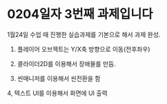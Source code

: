 # 0204일자 3번째 과제입니다 
1월24일 수업 때 진행한 실습과제를 기본으로 해서 과제 완성.

 

1. 플레이어 오브젝트는 Y/X축 방향으로 이동(전후좌우)

2. 콜라이더2D를 이용해서 장애물를 만듬.

3. 씬매니저를 이용해서 씬전환을 함

4, 텍스트 UI를 이용해서 화면에 UI 출력
